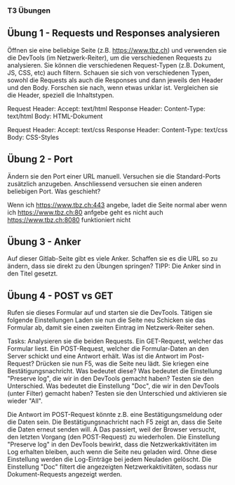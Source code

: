 ### T3 Übungen

## Übung 1 - Requests und Responses analysieren
Öffnen sie eine beliebige Seite (z.B. https://www.tbz.ch) und verwenden sie die DevTools (im Netzwerk-Reiter), um die verschiedenen Requests zu analysieren. Sie können die verschiedenen Request-Typen (z.B. Dokument, JS, CSS, etc) auch filtern.
Schauen sie sich von verschiedenen Typen, sowohl die Requests als auch die Responses und dann jeweils den Header und den Body. Forschen sie nach, wenn etwas unklar ist.
Vergleichen sie die Header, speziell die Inhaltstypen.

Request Header: Accept: text/html
Response Header: Content-Type: text/html
Body: HTML-Dokument

Request Header: Accept: text/css
Response Header: Content-Type: text/css
Body: CSS-Styles

## Übung 2 - Port
Ändern sie den Port einer URL manuell. Versuchen sie die Standard-Ports zusätzlich anzugeben. Anschliessend versuchen sie einen anderen beliebigen Port. Was geschieht?

Wenn ich https://www.tbz.ch:443 angebe, ladet die Seite normal aber wenn ich https://www.tbz.ch:80 anfgebe geht es nicht auch https://www.tbz.ch:8080 funktioniert nicht

## Übung 3 - Anker
Auf dieser Gitlab-Seite gibt es viele Anker. Schaffen sie es die URL so zu ändern, dass sie direkt zu den Übungen springen?
TIPP: Die Anker sind in den Titel gesetzt.

## Übung 4 - POST vs GET
Rufen sie dieses Formular auf und starten sie die DevTools. Tätigen sie folgende Einstellungen
Laden sie nun die Seite neu
Schicken sie das Formular ab, damit sie einen zweiten Eintrag im Netzwerk-Reiter sehen.

Tasks:
Analysieren sie die beiden Requests. Ein GET-Request, welcher das Formular liest. Ein POST-Request, welcher die Formular-Daten an den Server schickt und eine Antwort erhält.
Was ist die Antwort im Post-Request?
Drücken sie nun F5, was die Seite neu lädt. Sie kriegen eine Bestätigungsnachricht. Was bedeutet diese?
Was bedeutet die Einstellung "Preserve log", die wir in den DevTools gemacht haben? Testen sie den Unterschied.
Was bedeutet die Einstellung "Doc", die wir in den DevTools (unter Filter) gemacht haben? Testen sie den Unterschied und aktivieren sie wieder "All".

Die Antwort im POST-Request könnte z.B. eine Bestätigungsmeldung oder die Daten sein.
Die Bestätigungsnachricht nach F5 zeigt an, dass die Seite die Daten erneut senden will. A
Das passiert, weil der Browser versucht, den letzten Vorgang (den POST-Request) zu wiederholen.
Die Einstellung "Preserve log" in den DevTools bewirkt, dass die Netzwerkaktivitäten im Log erhalten bleiben, auch wenn die Seite neu geladen wird. Ohne diese Einstellung werden die Log-Einträge bei jedem Neuladen gelöscht.
Die Einstellung "Doc" filtert die angezeigten Netzwerkaktivitäten, sodass nur Dokument-Requests angezeigt werden.